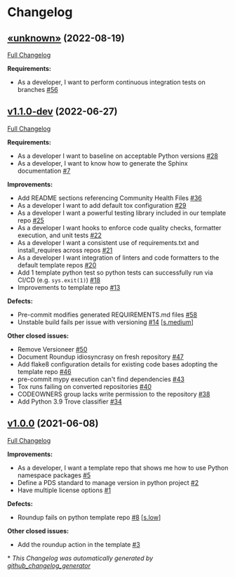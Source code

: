 # Changelog

## [«unknown»](https://github.com/NASA-PDS/template-repo-python/tree/«unknown») (2022-08-19)

[Full Changelog](https://github.com/NASA-PDS/template-repo-python/compare/v1.1.0-dev...«unknown»)

**Requirements:**

- As a developer, I want to perform continuous integration tests on branches [\#56](https://github.com/NASA-PDS/template-repo-python/issues/56)

## [v1.1.0-dev](https://github.com/NASA-PDS/template-repo-python/tree/v1.1.0-dev) (2022-06-27)

[Full Changelog](https://github.com/NASA-PDS/template-repo-python/compare/v1.0.0...v1.1.0-dev)

**Requirements:**

- As a developer I want to baseline on acceptable Python versions [\#28](https://github.com/NASA-PDS/template-repo-python/issues/28)
- As a developer, I want to know how to generate the Sphinx documentation [\#7](https://github.com/NASA-PDS/template-repo-python/issues/7)

**Improvements:**

- Add README sections referencing Community Health Files [\#36](https://github.com/NASA-PDS/template-repo-python/issues/36)
- As a developer I want to add default tox configuration [\#29](https://github.com/NASA-PDS/template-repo-python/issues/29)
- As a developer I want a powerful testing library included in our template repo [\#25](https://github.com/NASA-PDS/template-repo-python/issues/25)
- As a developer I want hooks to enforce code quality checks, formatter execution, and unit tests [\#22](https://github.com/NASA-PDS/template-repo-python/issues/22)
- As a developer I want a consistent use of requirements.txt and install\_requires across repos [\#21](https://github.com/NASA-PDS/template-repo-python/issues/21)
- As a developer I want integration of linters and code formatters to the default template repos [\#20](https://github.com/NASA-PDS/template-repo-python/issues/20)
- Add 1 template python test so python tests can successfully run via CI/CD \(e.g. `sys.exit(1)`\) [\#18](https://github.com/NASA-PDS/template-repo-python/issues/18)
- Improvements to template repo [\#13](https://github.com/NASA-PDS/template-repo-python/issues/13)

**Defects:**

- Pre-commit modifies generated REQUIREMENTS.md files [\#58](https://github.com/NASA-PDS/template-repo-python/issues/58)
- Unstable build fails per issue with versioning [\#14](https://github.com/NASA-PDS/template-repo-python/issues/14) [[s.medium](https://github.com/NASA-PDS/template-repo-python/labels/s.medium)]

**Other closed issues:**

- Remove Versioneer [\#50](https://github.com/NASA-PDS/template-repo-python/issues/50)
- Document Roundup idiosyncrasy on fresh repository [\#47](https://github.com/NASA-PDS/template-repo-python/issues/47)
- Add flake8 configuration details for existing code bases adopting the template repo [\#46](https://github.com/NASA-PDS/template-repo-python/issues/46)
- pre-commit mypy execution can't find dependencies [\#43](https://github.com/NASA-PDS/template-repo-python/issues/43)
- Tox runs failing on converted repositories [\#40](https://github.com/NASA-PDS/template-repo-python/issues/40)
- CODEOWNERS group lacks write permission to the repository [\#38](https://github.com/NASA-PDS/template-repo-python/issues/38)
- Add Python 3.9 Trove classifier [\#34](https://github.com/NASA-PDS/template-repo-python/issues/34)

## [v1.0.0](https://github.com/NASA-PDS/template-repo-python/tree/v1.0.0) (2021-06-08)

[Full Changelog](https://github.com/NASA-PDS/template-repo-python/compare/ab80899dbf13ccf7d0b2e1debd5ec2c66270fec5...v1.0.0)

**Improvements:**

- As a developer, I want a template repo that shows me how to use Python namespace packages [\#5](https://github.com/NASA-PDS/template-repo-python/issues/5)
- Define a PDS standard to manage version in python project [\#2](https://github.com/NASA-PDS/template-repo-python/issues/2)
- Have multiple license options [\#1](https://github.com/NASA-PDS/template-repo-python/issues/1)

**Defects:**

- Roundup fails on python template repo [\#8](https://github.com/NASA-PDS/template-repo-python/issues/8) [[s.low](https://github.com/NASA-PDS/template-repo-python/labels/s.low)]

**Other closed issues:**

- Add the roundup action in the template [\#3](https://github.com/NASA-PDS/template-repo-python/issues/3)



\* *This Changelog was automatically generated by [github_changelog_generator](https://github.com/github-changelog-generator/github-changelog-generator)*
